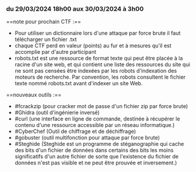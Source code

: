 ### du 29/03/2024 18h00 aux 30/03/2024 à 3h00

==note pour prochain CTF :==

- Pour utiliser un dictionnaire lors d'une attaque par force brute il faut télécharger un fichier .txt
- chaque CTF perd en valeur (points) au fur et à mesures qu'il est accomplie par d'autre participant
- robots.txt est une ressource de format texte qui peut être placée à la racine d'un site web, et qui contient une liste des ressources du site qui ne sont pas censées être indexées par les robots d'indexation des moteurs de recherche. Par convention, les robots consultent le fichier texte nommé robots.txt avant d'indexer un site Web.

==nouveaux outils :==

 - #fcrackzip (pour cracker mot de passe d'un fichier zip par force brute)
 - #Ghidra (outil d'ingénierie inversé)
 - #curl (une interface en ligne de commande, destinée à récupérer le contenu d'une ressource accessible par un réseau informatique.)
 - #CyberChef (Outil de chiffrage et de déchiffrage)
 - #gobuster (outil multifonction pour attaque par force brute)
 - #Steghide (Steghide est un programme de stéganographie qui cache des bits d'un fichier de données dans certains des bits les moins significatifs d'un autre fichier de sorte que l'existence du fichier de données n'est pas visible et ne peut être prouvée et inversement.)